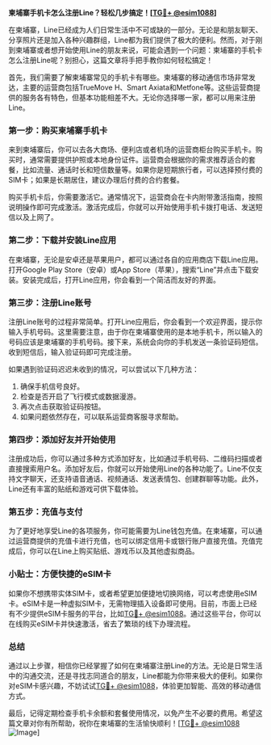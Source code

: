 **柬埔寨手机卡怎么注册Line？轻松几步搞定！[[TG💪+ @esim1088](https://t.me/s/esim1088)]**

在柬埔寨，Line已经成为人们日常生活中不可或缺的一部分。无论是和朋友聊天、分享照片还是加入各种兴趣群组，Line都为我们提供了极大的便利。然而，对于刚到柬埔寨或者想开始使用Line的朋友来说，可能会遇到一个问题：柬埔寨的手机卡怎么注册Line呢？别担心，这篇文章将手把手教你如何轻松搞定！

首先，我们需要了解柬埔寨常见的手机卡有哪些。柬埔寨的移动通信市场非常发达，主要的运营商包括TrueMove H、Smart Axiata和Metfone等。这些运营商提供的服务各有特色，但基本功能相差不大。无论你选择哪一家，都可以用来注册Line。

### 第一步：购买柬埔寨手机卡

来到柬埔寨后，你可以去各大商场、便利店或者机场的运营商柜台购买手机卡。购买时，通常需要提供护照或本地身份证件。运营商会根据你的需求推荐适合的套餐，比如流量、通话时长和短信数量等。如果你是短期旅行者，可以选择预付费的SIM卡；如果是长期居住，建议办理后付费的合约套餐。

购买手机卡后，你需要激活它。通常情况下，运营商会在卡内附带激活指南，按照说明操作即可完成激活。激活完成后，你就可以开始使用手机卡拨打电话、发送短信以及上网了。

### 第二步：下载并安装Line应用

在柬埔寨，无论是安卓还是苹果用户，都可以通过各自的应用商店下载Line应用。打开Google Play Store（安卓）或App Store（苹果），搜索“Line”并点击下载安装。安装完成后，打开Line应用，你会看到一个简洁而友好的界面。

### 第三步：注册Line账号

注册Line账号的过程非常简单。打开Line应用后，你会看到一个欢迎界面，提示你输入手机号码。这里需要注意，由于你在柬埔寨使用的是本地手机卡，所以输入的号码应该是柬埔寨的手机号码。接下来，系统会向你的手机发送一条验证码短信。收到短信后，输入验证码即可完成注册。

如果遇到验证码迟迟未收到的情况，可以尝试以下几种方法：
1. 确保手机信号良好。
2. 检查是否开启了飞行模式或数据漫游。
3. 再次点击获取验证码按钮。
4. 如果问题依然存在，可以联系运营商客服寻求帮助。

### 第四步：添加好友并开始使用

注册成功后，你可以通过多种方式添加好友，比如通过手机号码、二维码扫描或者直接搜索用户名。添加好友后，你就可以开始使用Line的各种功能了。Line不仅支持文字聊天，还支持语音通话、视频通话、发送表情包、创建群聊等功能。此外，Line还有丰富的贴纸和游戏可供下载体验。

### 第五步：充值与支付

为了更好地享受Line的各项服务，你可能需要为Line钱包充值。在柬埔寨，可以通过运营商提供的充值卡进行充值，也可以绑定信用卡或银行账户直接充值。充值完成后，你可以在Line上购买贴纸、游戏币以及其他虚拟商品。

### 小贴士：方便快捷的eSIM卡

如果你不想携带实体SIM卡，或者希望更加便捷地切换网络，可以考虑使用eSIM卡。eSIM卡是一种虚拟SIM卡，无需物理插入设备即可使用。目前，市面上已经有不少提供eSIM卡服务的平台，比如[TG💪+ @esim1088](https://t.me/s/esim1088)。通过这些平台，你可以在线购买eSIM卡并快速激活，省去了繁琐的线下办理流程。

### 总结

通过以上步骤，相信你已经掌握了如何在柬埔寨注册Line的方法。无论是日常生活中的沟通交流，还是寻找志同道合的朋友，Line都能为你带来极大的便利。如果你对eSIM卡感兴趣，不妨试试[TG💪+ @esim1088](https://t.me/s/esim1088)，体验更加智能、高效的移动通信方式。

最后，记得定期检查手机卡余额和套餐使用情况，以免产生不必要的费用。希望这篇文章对你有所帮助，祝你在柬埔寨的生活愉快顺利！[[TG💪+ @esim1088](https://t.me/s/esim1088) ![Image](https://i.postimg.cc/4NQfJmqS/Snipaste-2025-05-13-00-14-12.png)]